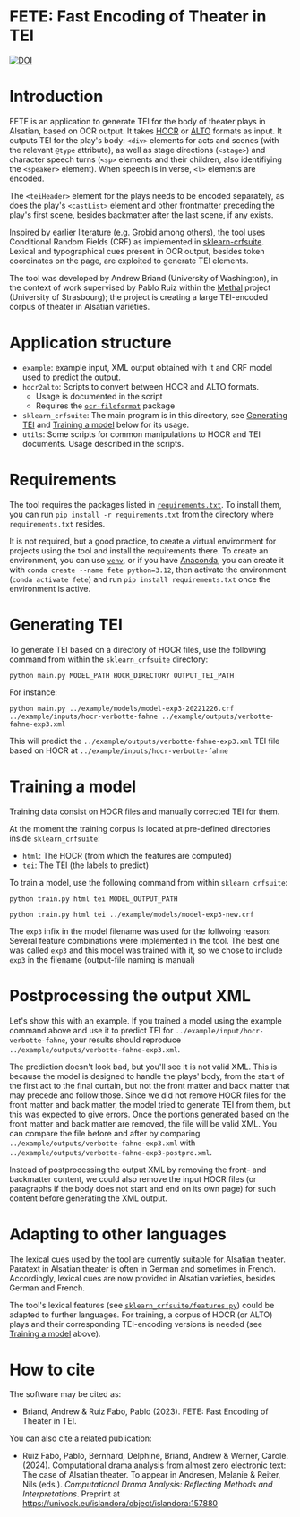 FETE: Fast Encoding of Theater in TEI
=====================================
[![DOI](https://zenodo.org/badge/DOI/10.5281/zenodo.10578269.svg)](https://doi.org/10.5281/zenodo.10578269)

# Introduction

FETE is an application to generate TEI for the body of theater plays in Alsatian, based on OCR output. It takes [HOCR](https://kba.github.io/hocr-spec/1.2/) or [ALTO](https://www.loc.gov/standards/alto/) formats as input. It outputs TEI for the play's body: `<div>` elements for acts and scenes (with the relevant `@type` attribute), as well as stage directions (`<stage>`) and character speech turns (`<sp>` elements and their children, also identifiying the `<speaker>` element). When speech is in verse, `<l>` elements are encoded.

The `<teiHeader>` element for the plays needs to be encoded separately, as does the play's `<castList>` element and other frontmatter preceding the play's first scene, besides backmatter after the last scene, if any exists.   

Inspired by earlier literature (e.g. [Grobid](https://grobid.readthedocs.io/en/latest/Introduction/) among others), the tool uses Conditional Random Fields (CRF) as implemented in [sklearn-crfsuite](https://github.com/TeamHG-Memex/sklearn-crfsuite). Lexical and typographical cues present in OCR output, besides token coordinates on the page, are exploited to generate TEI elements.  

The tool was developed by Andrew Briand (University of Washington), in the context of work supervised by Pablo Ruiz within the [Methal](https://methal.pages.unistra.fr) project (University of Strasbourg); the project is creating a large TEI-encoded corpus of theater in Alsatian varieties.

# Application structure

- `example`: example input, XML output obtained with it and CRF model used to predict the output.
- `hocr2alto`: Scripts to convert between HOCR and ALTO formats.
    - Usage is documented in the script
    - Requires the [`ocr-fileformat`](https://github.com/UB-Mannheim/ocr-fileformat) package
- `sklearn_crfsuite`: The main program is in this directory, see [Generating TEI](#prediction) and [Training a model](#training) below for its usage.
- `utils`: Some scripts for common manipulations to HOCR and TEI documents. Usage described in the scripts.

<a name="requirements"></a>
# Requirements

The tool requires the packages listed in [`requirements.txt`](./requirements.txt). To install them, you can run `pip install -r requirements.txt` from the directory where `requirements.txt` resides.

It is not required, but a good practice, to create a virtual environment for projects using the tool and install the requirements there. To create an environment, you can use [`venv`](https://docs.python.org/3/library/venv.html), or if you have [Anaconda](https://anaconda.org/anaconda/python), you can create it with `conda create --name fete python=3.12`, then activate the environment (`conda activate fete`) and run `pip install requirements.txt` once the environment is active.

<a name="prediction"></a>
# Generating TEI

To generate TEI based on a directory of HOCR files, use the following command from within the `sklearn_crfsuite` directory:

```
python main.py MODEL_PATH HOCR_DIRECTORY OUTPUT_TEI_PATH
```

For instance:

```
python main.py ../example/models/model-exp3-20221226.crf ../example/inputs/hocr-verbotte-fahne ../example/outputs/verbotte-fahne-exp3.xml
```

This will predict the `../example/outputs/verbotte-fahne-exp3.xml` TEI file based on HOCR at `../example/inputs/hocr-verbotte-fahne`

<a name="training"></a>

# Training a model

Training data consist on HOCR files and manually corrected TEI for them.

At the moment the training corpus is located at pre-defined directories inside `sklearn_crfsuite`:

- `html`: The HOCR (from which the features are computed)
- `tei`: The TEI (the labels to predict)

To train a model, use the following command from within `sklearn_crfsuite`:

```
python train.py html tei MODEL_OUTPUT_PATH
```

```
python train.py html tei ../example/models/model-exp3-new.crf
```

The `exp3` infix in the model filename was used for the follwoing reason: Several feature combinations were implemented in the tool. The best one was called `exp3` and this model was trained with it, so we chose to include `exp3` in the filename (output-file naming is manual)

# Postprocessing the output XML

Let's show this with an example. If you trained a model using the example command above and use it to predict TEI for `../example/input/hocr-verbotte-fahne`, your results should reproduce `../example/outputs/verbotte-fahne-exp3.xml`.

The prediction doesn't look bad, but you'll see it is not valid XML. This is because the model is designed to handle the plays' body, from the start of the first act to the final curtain, but not the front matter and back matter that may precede and follow those. Since we did not remove HOCR files for the front matter and back matter, the model tried to generate TEI from them, but this was expected to give errors. Once the portions generated based on the front matter and back matter are removed, the file will be valid XML. You can compare the file before and after by comparing `../example/outputs/verbotte-fahne-exp3.xml` with `../example/outputs/verbotte-fahne-exp3-postpro.xml`.

Instead of postprocessing the output XML by removing the front- and backmatter content, we could also remove the input HOCR files (or paragraphs if the body does not start and end on its own page) for such content before generating the XML output.

# Adapting to other languages

The lexical cues used by the tool are currently suitable for Alsatian theater. Paratext in Alsatian theater is often in German and sometimes in French. Accordingly, lexical cues are now provided in Alsatian varieties, besides German and French. 

The tool's lexical features (see [`sklearn_crfsuite/features.py`](./sklearn_crfsuite/features.py)) could be adapted to further languages. For training, a corpus of HOCR (or ALTO) plays and their corresponding TEI-encoding versions is needed (see [Training a model](#training) above).

# How to cite

The software may be cited as:

- Briand, Andrew & Ruiz Fabo, Pablo (2023). FETE: Fast Encoding of Theater in TEI.

You can also cite a related publication:

- Ruiz Fabo, Pablo, Bernhard, Delphine, Briand, Andrew & Werner, Carole. (2024). Computational drama analysis from almost zero electronic text: The case of Alsatian theater. To appear in Andresen, Melanie & Reiter, Nils (eds.). _Computational Drama Analysis: Reflecting Methods and Interpretations_. Preprint at https://univoak.eu/islandora/object/islandora:157880
